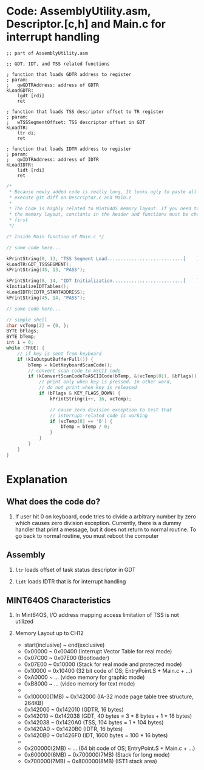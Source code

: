 # Code: AssemblyUtility.asm, Descriptor.[c,h] and Main.c for interrupt handling

```Assembly
;; part of AssemblyUtility.asm

;; GDT, IDT, and TSS related functions

; function that loads GDTR address to register
; param: 
;   qwGDTRAddress: address of GDTR
kLoadGDTR:
    lgdt [rdi]
    ret

; function that loads TSS descriptor offset to TR register
; param:
;   wTSSSegmentOffset: TSS descriptor offset in GDT
kLoadTR:
    ltr di;
    ret

; function that loads IDTR address to register
; param:
;   qwIDTRAddress: address of IDTR
kLoadIDTR:
    lidt [rdi]
    ret
```

```c
/*
 * Because newly added code is really long, It looks ugly to paste all here.
 * execute git diff on Descriptor.c and Main.c
 * 
 * The Code is highly related to Mint64OS memory layout. If you need to change
 * the memory layout, constants in the header and functions must be changed
 * first 
 */
```

```c
/* Inside Main function of Main.c */

// some code here...

kPrintString(0, 13, "TSS Segment Load............................[    ]");
kLoadTR(GDT_TSSSEGMENT);
kPrintString(45, 13, "PASS");

kPrintString(0, 14, "IDT Initialization..........................[    ]");
kInitializeIDTTables();
kLoadIDTR(IDTR_STARTADDRESS);
kPrintString(45, 14, "PASS");

// some code here...

// simple shell
char vcTemp[2] = {0, };
BYTE bFlags;
BYTE bTemp;
int i = 0; 
while (TRUE) {
    // if key is sent from keyboard
    if (kIsOutputBufferFull()) {
        bTemp = kGetKeyboardScanCode();
        // convert scan code to ASCII code
        if (kConvertScanCodeToASCIICode(bTemp, &(vcTemp[0]), &bFlags)) {
            // print only when key is pressed. In other word,
            // do not print when key is released
            if (bFlags & KEY_FLAGS_DOWN) {
                kPrintString(i++, 16, vcTemp);

                // cause zero division exception to test that
                // interrupt-related code is working 
                if (vcTemp[0] == '0') {
                    bTemp = bTemp / 0;
                }
            }
        }
    }
}
```


# Explanation

## What does the code do?

1. If user hit 0 on keyboard, code tries to divide a arbitrary number by zero
which causes zero division exception. Currently, there is a dummy handler that
print a message, but it does not return to normal routine. To go back to normal
routine, you must reboot the computer 

## Assembly

1. `ltr` loads offset of task status descriptor in GDT

2. `lidt` loads IDTR that is for interrupt handling

## MINT64OS Characteristics

1. In Mint64OS, I/O address mapping access limitation of TSS is not utilized

2. Memory Layout up to CH12

    * start(inclusive) ~ end(exclusive)
    * 0x00000  ~ 0x00400  (Interrupt Vector Table for real mode)
    * 0x07C00  ~ 0x07E00  (Bootloader)
    * 0x07E00  ~ 0x10000  (Stack for real mode and protected mode)
    * 0x10000  ~ 0x10400  (32 bit code of OS; EntryPoint.S + Main.c + ...)
    * 0xA0000  ~ ...      (video memory for graphic mode)
    * 0xB8000  ~ ...      (video memory for text mode)
    *
    * 0x100000(1MB) ~ 0x142000 (IA-32 mode page table tree structure, 264KB)
	* 0x142000      ~ 0x142010 (GDTR, 16 bytes)
    * 0x142010      ~ 0x142038 (GDT, 40 bytes = 3 * 8 bytes + 1 * 16 bytes)
    * 0x142038      ~ 0x1420A0 (TSS, 104 bytes = 1 * 104 bytes)
    * 0x1420A0      ~ 0x1420B0 (IDTR, 16 bytes)
    * 0x1420B0      ~ 0x1426F0 (IDT, 1600 bytes = 100 * 16 bytes)
    *
	* 0x200000(2MB) ~ ... (64 bit code of OS; EntryPoint.S + Main.c + ...)
	* 0x600000(6MB) ~ 0x700000(7MB) (Stack for long mode)
    * 0x700000(7MB) ~ 0x800000(8MB) (IST1 stack area)